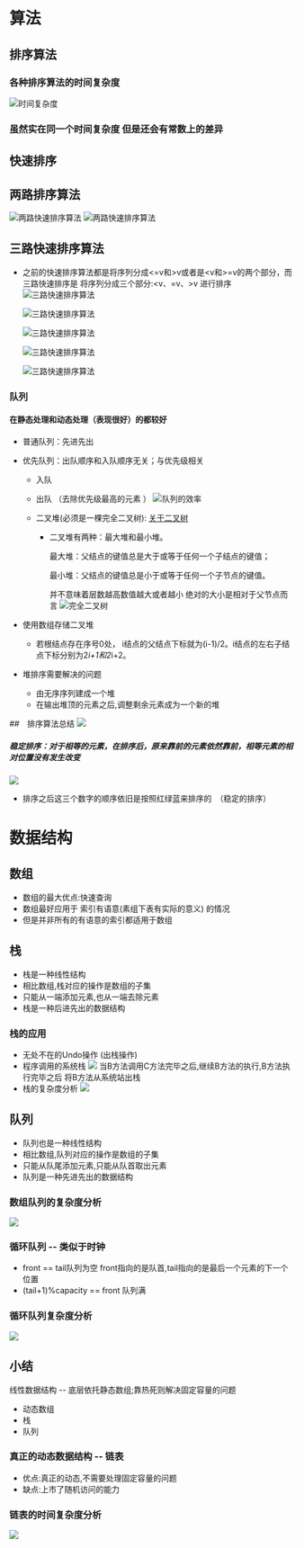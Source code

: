  # 算法
 ## 排序算法
 ### 各种排序算法的时间复杂度
 ![时间复杂度](https://github.com/Panghu98/algorithm-data-structure/blob/master/picture/时间复杂度.png)
 ### 虽然实在同一个时间复杂度 但是还会有常数上的差异


## 快速排序
## 两路排序算法
 ![两路快速排序算法](https://github.com/Panghu98/algorithm-data-structure/blob/master/picture/两路快排.png)
 ![两路快速排序算法](https://github.com/Panghu98/algorithm-data-structure/blob/master/picture/两路快排2.png)
## 三路快速排序算法
* 之前的快速排序算法都是将序列分成<=v和>v或者是<v和>=v的两个部分，而三路快速排序是
  将序列分成三个部分:<v、=v、>v 进行排序
  ![三路快速排序算法](https://github.com/Panghu98/algorithm-data-structure/blob/master/picture/三路快速排序p1.png)

  ![三路快速排序算法](https://github.com/Panghu98/algorithm-data-structure/blob/master/picture/三路快速排序算法p2.png)
  
  ![三路快速排序算法](https://github.com/Panghu98/algorithm-data-structure/blob/master/picture/p3.png)

  ![三路快速排序算法](https://github.com/Panghu98/algorithm-data-structure/blob/master/picture/p4.png)
   
  ![三路快速排序算法](https://github.com/Panghu98/algorithm-data-structure/blob/master/picture/p5.png)



 ### 队列
 #### 在静态处理和动态处理（表现很好）的都较好
 * 普通队列：先进先出
 * 优先队列：出队顺序和入队顺序无关；与优先级相关
     * 入队
     * 出队 （去除优先级最高的元素 ）
    ![队列的效率](https://github.com/Panghu98/algorithm-data-structure/blob/master/picture/关于队列的排序算法.png)

    * 二叉堆(必须是一棵完全二叉树):
    [关于二叉树](https://blog.csdn.net/qq_22642239/article/details/80774013)
        *   二叉堆有两种：最大堆和最小堆。
            
            最大堆：父结点的键值总是大于或等于任何一个子结点的键值；
            
            最小堆：父结点的键值总是小于或等于任何一个子节点的键值。
            
            并不意味着层数越高数值越大或者越小  绝对的大小是相对于父节点而言 
    ![完全二叉树](https://github.com/Panghu98/algorithm-data-structure/blob/master/picture/完全二叉树.png)
    
 * 使用数组存储二叉堆
    * 若根结点存在序号0处， i结点的父结点下标就为(i-1)/2。i结点的左右子结点下标分别为2*i+1和2*i+2。
  
 * 堆排序需要解决的问题 
    * 由无序序列建成一个堆
    * 在输出堆顶的元素之后,调整剩余元素成为一个新的堆
 
 ##　排序算法总结
 ![](https://github.com/Panghu98/algorithm-data-structure/blob/master/picture/排序算法总结.png)
 
 ##### 稳定排序：对于相等的元素，在排序后，原来靠前的元素依然靠前，相等元素的相对位置没有发生改变
 ![](https://github.com/Panghu98/algorithm-data-structure/blob/master/picture/Algorithm_stable.png)
 * 排序之后这三个数字的顺序依旧是按照红绿蓝来排序的　（稳定的排序）
 　
 
 # 数据结构 
 ## 数组
 * 数组的最大优点:快速查询
 * 数组最好应用于 索引有语意(素组下表有实际的意义) 的情况
 * 但是并非所有的有语意的索引都适用于数组 
 
 ## 栈
 * 栈是一种线性结构
 * 相比数组,栈对应的操作是数组的子集
 * 只能从一端添加元素,也从一端去除元素
 * 栈是一种后进先出的数据结构
 
 ### 栈的应用
 * 无处不在的Undo操作 (出栈操作)
 * 程序调用的系统栈
 ![](https://github.com/Panghu98/algorithm-data-structure/blob/master/picture/栈的调用.png)
 当B方法调用C方法完毕之后,继续B方法的执行,B方法执行完毕之后 将B方法从系统站出栈
 * 栈的复杂度分析
 ![](https://github.com/Panghu98/algorithm-data-structure/blob/master/picture/栈复杂度分析.png)
  
  ## 队列
  * 队列也是一种线性结构
  * 相比数组,队列对应的操作是数组的子集
  * 只能从队尾添加元素,只能从队首取出元素
  * 队列是一种先进先出的数据结构
  
  ### 数组队列的复杂度分析
  ![](https://github.com/Panghu98/algorithm-data-structure/blob/master/picture/数组队列复杂度分析.png)
  
  ### 循环队列  -- 类似于时钟
  * front == tail队列为空  front指向的是队首,tail指向的是最后一个元素的下一个位置
  * (tail+1)%capacity == front 队列满
  ### 循环队列复杂度分析
  ![](https://github.com/Panghu98/algorithm-data-structure/blob/master/picture/循环队列复杂度分析.png)
  
  ## 小结
  线性数据结构 -- 底层依托静态数组;靠热死则解决固定容量的问题
  * 动态数组
  * 栈
  * 队列
  ### 真正的动态数据结构 -- 链表
  * 优点:真正的动态,不需要处理固定容量的问题
  * 缺点:上市了随机访问的能力
  ### 链表的时间复杂度分析
  ![](https://github.com/Panghu98/algorithm-data-structure/blob/master/picture/链表的时间复杂度分析.png)
  
  
  
  
  
 
 
 
 
    
   

